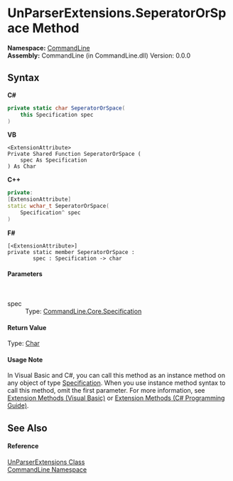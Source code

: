 # UnParserExtensions.SeperatorOrSpace Method 
 

**Namespace:**&nbsp;<a href="N_CommandLine">CommandLine</a><br />**Assembly:**&nbsp;CommandLine (in CommandLine.dll) Version: 0.0.0

## Syntax

**C#**<br />
``` C#
private static char SeperatorOrSpace(
	this Specification spec
)
```

**VB**<br />
``` VB
<ExtensionAttribute>
Private Shared Function SeperatorOrSpace ( 
	spec As Specification
) As Char
```

**C++**<br />
``` C++
private:
[ExtensionAttribute]
static wchar_t SeperatorOrSpace(
	Specification^ spec
)
```

**F#**<br />
``` F#
[<ExtensionAttribute>]
private static member SeperatorOrSpace : 
        spec : Specification -> char 

```


#### Parameters
&nbsp;<dl><dt>spec</dt><dd>Type: <a href="T_CommandLine_Core_Specification">CommandLine.Core.Specification</a><br /></dd></dl>

#### Return Value
Type: <a href="https://docs.microsoft.com/dotnet/api/system.char" target="_blank">Char</a>

#### Usage Note
In Visual Basic and C#, you can call this method as an instance method on any object of type <a href="T_CommandLine_Core_Specification">Specification</a>. When you use instance method syntax to call this method, omit the first parameter. For more information, see <a href="https://docs.microsoft.com/dotnet/visual-basic/programming-guide/language-features/procedures/extension-methods">Extension Methods (Visual Basic)</a> or <a href="https://docs.microsoft.com/dotnet/csharp/programming-guide/classes-and-structs/extension-methods">Extension Methods (C# Programming Guide)</a>.

## See Also


#### Reference
<a href="T_CommandLine_UnParserExtensions">UnParserExtensions Class</a><br /><a href="N_CommandLine">CommandLine Namespace</a><br />